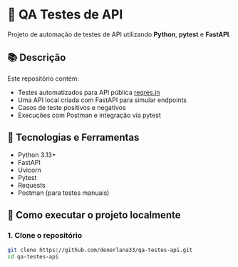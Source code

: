 # 🧪 QA Testes de API

Projeto de automação de testes de API utilizando **Python**, **pytest** e **FastAPI**.

## 📚 Descrição

Este repositório contém:

- Testes automatizados para API pública [reqres.in](https://reqres.in)
- Uma API local criada com FastAPI para simular endpoints
- Casos de teste positivos e negativos
- Execuções com Postman e integração via pytest

## 🚀 Tecnologias e Ferramentas

- Python 3.13+
- FastAPI
- Uvicorn
- Pytest
- Requests
- Postman (para testes manuais)

## 🏁 Como executar o projeto localmente

### 1. Clone o repositório

```bash
git clone https://github.com/denerlana33/qa-testes-api.git
cd qa-testes-api
